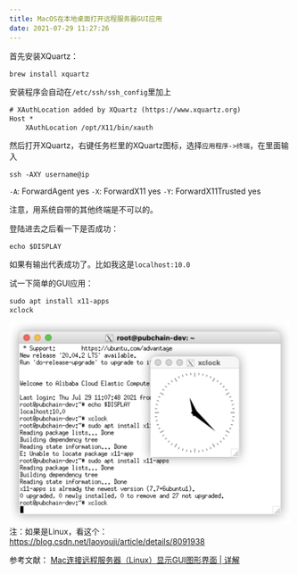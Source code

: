 ```yaml
---
title: MacOS在本地桌面打开远程服务器GUI应用
date: 2021-07-29 11:27:26
---
```


首先安装XQuartz：

```shell
brew install xquartz
```

安装程序会自动在```/etc/ssh/ssh_config```里加上

```
# XAuthLocation added by XQuartz (https://www.xquartz.org)
Host *
    XAuthLocation /opt/X11/bin/xauth
```

然后打开XQuartz，右键任务栏里的XQuartz图标，选择```应用程序->终端```，在里面输入

```shell
ssh -AXY username@ip
```

```-A```: ForwardAgent yes
```-X```: ForwardX11 yes
```-Y```: ForwardX11Trusted yes

注意，用系统自带的其他终端是不可以的。

登陆进去之后看一下是否成功：

```shell
echo $DISPLAY
```
如果有输出代表成功了。比如我这是```localhost:10.0```

试一下简单的GUI应用：

```shell
sudo apt install x11-apps
xclock
```

![在这里插入图片描述](MacOS在本地桌面打开远程服务器GUI应用/2e1e607c3d154b64b0e31c0ebf4b51cb.png)
注：如果是Linux，看这个：<https://blog.csdn.net/laoyouji/article/details/8091938>


参考文献：
[Mac连接远程服务器（Linux）显示GUI图形界面 | 详解](https://blog.csdn.net/SanyHo/article/details/109445509)
